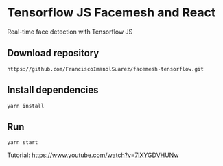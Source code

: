 # Tensorflow JS Facemesh and React
Real-time face detection with Tensorflow JS


## Download repository
`https://github.com/FranciscoImanolSuarez/facemesh-tensorflow.git`

## Install dependencies
`yarn install`
## Run 
`yarn start`



Tutorial: https://www.youtube.com/watch?v=7lXYGDVHUNw
